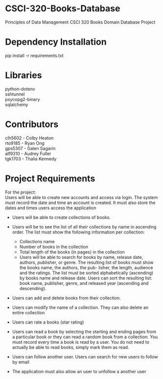 # CSCI-320-Books-Database
Principles of Data Management CSCI 320 Books Domain Database Project

# Dependency Installation
pip install -r requirements.txt

# Libraries
python-dotenv  
sshtunnel  
psycopg2-binary  
sqlalchemy  

# Contributors
clh5602 - Colby Heaton  
rto9185 - Ryan Ong  
gps5307 - Galen Sagarin  
alf9310 - Audrey Fuller  
tgk1703 - Thalia Kennedy

# Project Requirements
For the project:  
Users will be able to create new accounts and access via login. The system must record the date and time an account is created. It must also store the dates and times users access the application  
- Users will be able to create collections of books.
- Users will be to see the list of all their collections by name in ascending order. The list  must show the following information per collection:
  - Collections name
  - Number of books in the collection
  - Total length of the books (in pages) in the collection
  - Users will be able to search for books by name, release date, authors, publisher, or genre. The resulting list of books must show the books name, the authors, the pub-
lisher, the length, audience and the ratings. The list must be sorted alphabetically
(ascending) by books name and release date. Users can sort the resulting list: book
name, publisher, genre, and released year (ascending and descending).

- Users can add and delete books from their collection.
- Users can modify the name of a collection. They can also delete an entire collection
- Users can rate a books (star rating)
- Users can read a book by selecting the starting and ending pages from a particular
book or they can read a random book from a collection. You must record every time
a book is read by a user. You do not need to actually be able to read books, simply
mark them as read.
- Users can follow another user. Users can search for new users to follow by email
- The application must also allow an user to unfollow a another user
